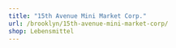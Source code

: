 ```yaml
---
title: "15th Avenue Mini Market Corp."
url: /brooklyn/15th-avenue-mini-market-corp/
shop: Lebensmittel
---
```

